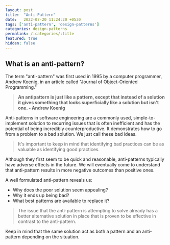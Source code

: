 ```yaml
---
layout: post
title:  "Anti-Pattern"
date:   2022-07-20 11:24:20 +0530
tags: ['anti-pattern', 'design-patterns']
categories: design-patterns
permalink: /:categories/:title
featured: true
hidden: false
---
```

## What is an anti-pattern?
The term "anti-pattern" was first used in 1995 by a computer programmer, Andrew Koenig, in an article called "Journal of Object-Oriented Programming."

> **An antipattern is just like a pattern, except that instead of a solution it gives something that looks superficially like a solution but isn't one. - Andrew Koenig**

Anti-patterns in software engineering are a commonly used, simple-to-implement solution to recurring issues that is often inefficient and has the potential of being incredibly counterproductive. It demonstrates how to go from a problem to a bad solution. We just call these bad ideas.

> It's important to keep in mind that identifying bad practices can be as valuable as identifying good practices.

Although they first seem to be quick and reasonable, anti-patterns typically have adverse effects in the future. We will eventually come to understand that anti-pattern results in more negative outcomes than positive ones.

A well formulated anti-pattern reveals us:

- Why does the poor solution seem appealing?
- Why it ends up being bad?
- What best patterns are available to replace it?

> The issue that the anti-pattern is attempting to solve already has a better alternative solution in place that is proven to be effective in contrast to the anti-pattern.

Keep in mind that the same solution act as both a pattern and an anti-pattern depending on the situation.